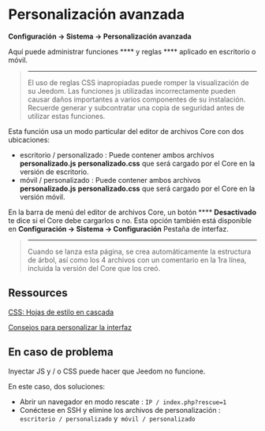 # Personalización avanzada
**Configuración → Sistema → Personalización avanzada**

Aquí puede administrar funciones **** y reglas **** aplicado en escritorio o móvil.

> ****
>
> El uso de reglas CSS inapropiadas puede romper la visualización de su Jeedom. Las funciones js utilizadas incorrectamente pueden causar daños importantes a varios componentes de su instalación. Recuerde generar y subcontratar una copia de seguridad antes de utilizar estas funciones.

Esta función usa un modo particular del editor de archivos Core con dos ubicaciones:

- escritorio / personalizado : Puede contener ambos archivos **personalizado.js**  **personalizado.css** que será cargado por el Core en la versión de escritorio.
- móvil / personalizado : Puede contener ambos archivos **personalizado.js**  **personalizado.css** que será cargado por el Core en la versión móvil.

En la barra de menú del editor de archivos Core, un botón ****  **Desactivado** te dice si el Core debe cargarlos o no. Esta opción también está disponible en **Configuración → Sistema → Configuración** Pestaña de interfaz.

> ****
>
> Cuando se lanza esta página, se crea automáticamente la estructura de árbol, así como los 4 archivos con un comentario en la 1ra línea, incluida la versión del Core que los creó.

## Ressources

[CSS: Hojas de estilo en cascada](https://developer.mozilla.org/en-US/docs/Web/CSS)

[](https://developer.mozilla.org/en-US/docs/Web/JavaScript)

[Consejos para personalizar la interfaz](https://kiboost.github.io/jeedom_docs/jeedomV4Tips/Interface/)

## En caso de problema

Inyectar JS y / o CSS puede hacer que Jeedom no funcione.

En este caso, dos soluciones:

- Abrir un navegador en modo rescate : `IP / index.php?rescue=1`
- Conéctese en SSH y elimine los archivos de personalización : `escritorio / personalizado` y` móvil / personalizado`

